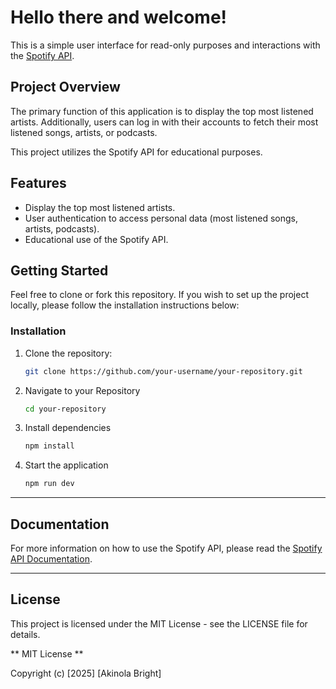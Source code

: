 # Hello there and welcome!

This is a simple user interface for read-only purposes and interactions with the [Spotify API](https://developer.spotify.com/).

## Project Overview
The primary function of this application is to display the top most listened artists. Additionally, users can log in with their accounts to fetch their most listened songs, artists, or podcasts.

This project utilizes the Spotify API for educational purposes. 

## Features
- Display the top most listened artists.
- User authentication to access personal data (most listened songs, artists, podcasts).
- Educational use of the Spotify API.

## Getting Started
Feel free to clone or fork this repository. If you wish to set up the project locally, please follow the installation instructions below:

### Installation
1. Clone the repository:
   ```bash
   git clone https://github.com/your-username/your-repository.git
   ```
2. Navigate to your Repository
    ```bash
    cd your-repository
    ```
3. Install dependencies
    ```bash
    npm install
    ```
4. Start the application
    ```bash
    npm run dev
    ```


---

## Documentation

For more information on how to use the Spotify API, please read the [Spotify API Documentation](https://developer.spotify.com/documentation/web-api).

---


## License
This project is licensed under the MIT License - see the LICENSE file for details.

** MIT License **

Copyright (c) [2025] [Akinola Bright]
